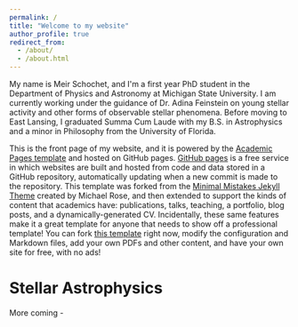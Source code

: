 ```yaml
---
permalink: /
title: "Welcome to my website"
author_profile: true
redirect_from: 
  - /about/
  - /about.html
---
```


My name is Meir Schochet, and I'm a first year PhD student in the Department of Physics and Astronomy at Michigan State University. I am currently working under the guidance of Dr. Adina Feinstein on young stellar activity and other forms of observable stellar phenomena. Before moving to East Lansing, I graduated Summa Cum Laude with my B.S. in Astrophysics and a minor in Philosophy from the University of Florida. 

This is the front page of my website, and it is powered by the [Academic Pages template](https://github.com/academicpages/academicpages.github.io) and hosted on GitHub pages. [GitHub pages](https://pages.github.com) is a free service in which websites are built and hosted from code and data stored in a GitHub repository, automatically updating when a new commit is made to the repository. This template was forked from the [Minimal Mistakes Jekyll Theme](https://mmistakes.github.io/minimal-mistakes/) created by Michael Rose, and then extended to support the kinds of content that academics have: publications, talks, teaching, a portfolio, blog posts, and a dynamically-generated CV. Incidentally, these same features make it a great template for anyone that needs to show off a professional template! You can fork [this template](https://github.com/academicpages/academicpages.github.io) right now, modify the configuration and Markdown files, add your own PDFs and other content, and have your own site for free, with no ads!

Stellar Astrophysics
======
More coming - 